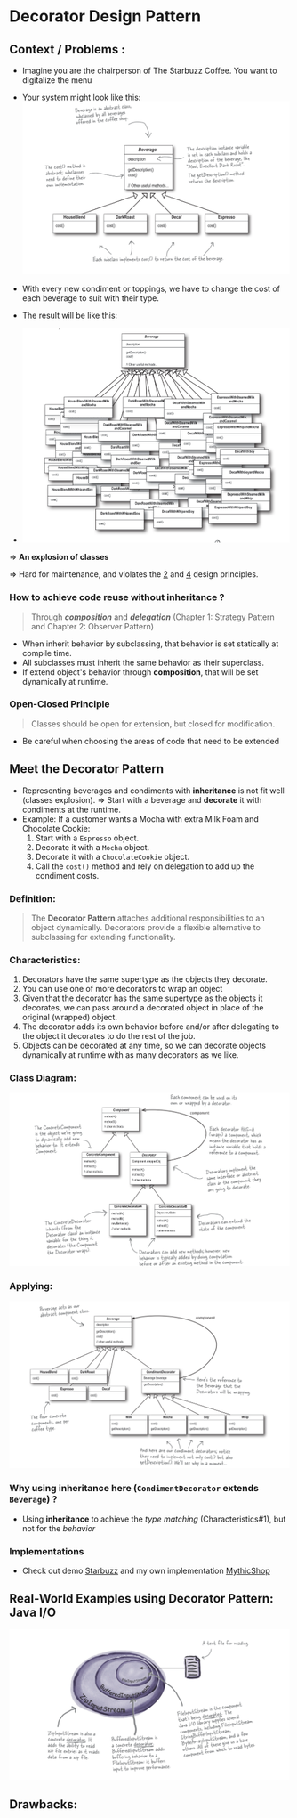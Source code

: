 # Decorator Design Pattern

## Context / Problems :

- Imagine you are the chairperson of The Starbuzz Coffee. You want to digitalize the menu

- Your system might look like this:
  ![img_1.png](images/img.png)

- With every new condiment or toppings, we have to change the cost of each beverage to suit with their type.
- The result will be like this:
- ![img_1.png](images/img_1.png)

=> **An explosion of classes**

=> Hard for maintenance, and violates the [2](../README.md#design-principle) and [4](../README.md#design-principles)
design
principles.

### How to achieve code reuse without **inheritance** ?

> Through _**composition**_ and _**delegation**_ (Chapter 1: Strategy Pattern and Chapter 2: Observer Pattern)

- When inherit behavior by subclassing, that behavior is set statically at compile time.
- All subclasses must inherit the same behavior as their superclass.
- If extend object's behavior through **composition**, that will be set dynamically at runtime.

### Open-Closed Principle

> Classes should be open for extension, but closed for modification.

- Be careful when choosing the areas of code that need to be extended

## Meet the Decorator Pattern

- Representing beverages and condiments with **inheritance** is not fit well (classes explosion).
  => Start with a beverage and **decorate** it with condiments at the runtime.
- Example: If a customer wants a Mocha with extra Milk Foam and Chocolate Cookie:
    1. Start with a `Espresso` object.
    2. Decorate it with a `Mocha` object.
    3. Decorate it with a `ChocolateCookie` object.
    4. Call the `cost()` method and rely on delegation to add up the condiment costs.

### Definition:

> The **Decorator Pattern** attaches additional responsibilities to an object dynamically. Decorators provide a flexible
> alternative to subclassing for extending functionality.

### Characteristics:

1. Decorators have the same supertype as the objects they decorate.
2. You can use one of more decorators to wrap an object
3. Given that the decorator has the same supertype as the objects it decorates, we can pass around a decorated object in
   place of the original (wrapped) object.
4. The decorator adds its own behavior before and/or after delegating to the object it decorates to do the rest of the
   job.
5. Objects can be decorated at any time, so we can decorate objects dynamically at runtime with as many decorators as we
   like.

### Class Diagram:

![img_2.png](images/img_2.png)

### Applying:

![img_3.png](images/img_3.png)

### Why using **inheritance** here (`CondimentDecorator` extends `Beverage`) ?

- Using **inheritance** to achieve the _type matching_ (Characteristics#1), but not for the _behavior_

### Implementations

- Check out demo [Starbuzz](starbuzzcoffee) and my own implementation [MythicShop](mymythicalshop)

## Real-World Examples using Decorator Pattern: Java I/O

![img4.png](images/img4.png)


## Drawbacks: 

